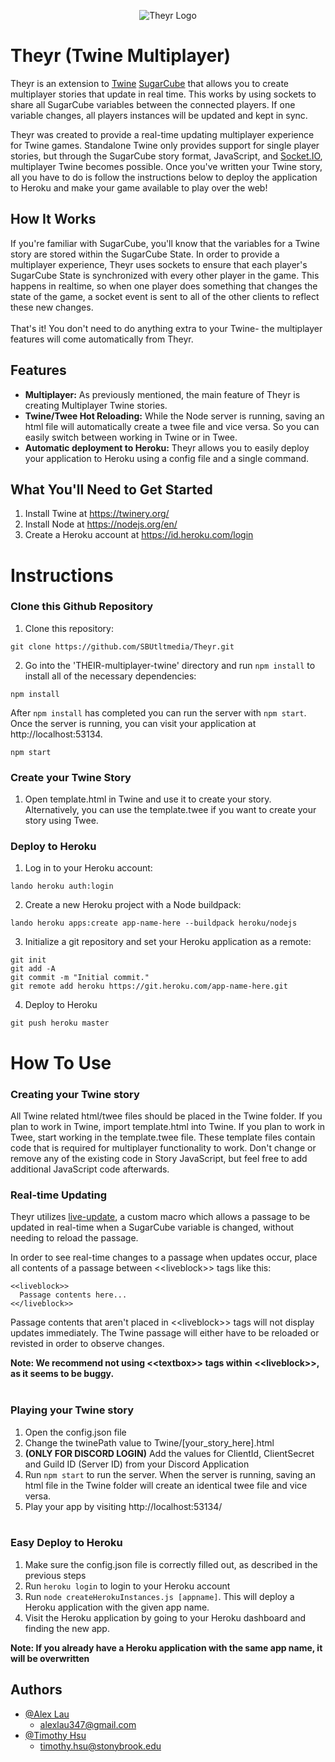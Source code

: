 <p align="center">
  <img src="https://res.cloudinary.com/dsry3cnco/image/upload/v1642440780/theyr_logo_axzsjz.png" alt="Theyr Logo"/>
</p>

# Theyr (Twine Multiplayer)
Theyr is an extension to <a href="https://twinery.org/">Twine</a> <a href="http://www.motoslave.net/sugarcube/2/">SugarCube</a> that allows you to create multiplayer stories that update in real time. This works by using sockets to share all SugarCube variables between the connected players. If one variable changes, all players instances will be updated and kept in sync.

Theyr was created to provide a real-time updating multiplayer experience for Twine games. Standalone Twine only provides support for single player stories, but through the SugarCube story format, JavaScript, and  <a href="https://socket.io/">Socket.IO</a>, multiplayer Twine becomes possible. Once you've written your Twine story, all you have to do is follow the instructions below to deploy the application to Heroku and make your game available to play over the web!

## How It Works
If you're familiar with SugarCube, you'll know that the variables for a Twine story are stored within the SugarCube State. In order to provide a multiplayer experience, Theyr uses sockets to ensure that each player's SugarCube State is synchronized with every other player in the game. This happens in realtime, so when one player does something that changes the state of the game, a socket event is sent to all of the other clients to reflect these new changes. <br/><br/>
That's it! You don't need to do anything extra to your Twine- the multiplayer features will come automatically from Theyr.

## Features
- **Multiplayer:** As previously mentioned, the main feature of Theyr is creating Multiplayer Twine stories. 
- **Twine/Twee Hot Reloading:** While the Node server is running, saving an html file will automatically create a twee file and vice versa. So you can easily switch between working in Twine or in Twee.
- **Automatic deployment to Heroku:** Theyr allows you to easily deploy your application to Heroku using a config file and a single command.

## What You'll Need to Get Started
1. Install Twine at https://twinery.org/
2. Install Node at https://nodejs.org/en/
3. Create a Heroku account at https://id.heroku.com/login

# Instructions
### Clone this Github Repository

1. Clone this repository:
```
git clone https://github.com/SBUtltmedia/Theyr.git
```
2. Go into the 'THEIR-multiplayer-twine' directory and run `npm install` to install all of the necessary dependencies:
```
npm install
```
After `npm install` has completed you can run the server with `npm start`. Once the server is running, you can visit your application at http://localhost:53134.
```
npm start
```

### Create your Twine Story

1. Open template.html in Twine and use it to create your story. Alternatively, you can use the template.twee if you want to create your story using Twee.

### Deploy to Heroku

1. Log in to your Heroku account:
```
lando heroku auth:login
```
2. Create a new Heroku project with a Node buildpack:
```
lando heroku apps:create app-name-here --buildpack heroku/nodejs
```
3. Initialize a git repository and set your Heroku application as a remote:
```
git init
git add -A
git commit -m "Initial commit."
git remote add heroku https://git.heroku.com/app-name-here.git
```
4. Deploy to Heroku
```
git push heroku master
```

# How To Use
### Creating your Twine story
All Twine related html/twee files should be placed in the Twine folder. If you plan to work in Twine, import template.html into Twine. If you plan to work in Twee, start working in the template.twee file. These template files contain code that is required for multiplayer functionality to work. Don't change or remove any of the existing code in Story JavaScript, but feel free to add additional JavaScript code afterwards.

### Real-time Updating
Theyr utilizes [live-update](https://github.com/cyrusfirheir/cycy-wrote-custom-macros/tree/master/live-update), a custom macro which allows a passage to be updated in real-time when a SugarCube variable is changed, without needing to reload the passage. 

In order to see real-time changes to a passage when updates occur, place all contents of a passage between <\<liveblock>\> tags like this:
```
<<liveblock>>
  Passage contents here...
<</liveblock>>
```
Passage contents that aren't placed in <\<liveblock>\> tags will not display updates immediately. The Twine passage will either have to be reloaded or revisted in order to observe changes.

<b> Note: We recommend not using <\<textbox\>> tags within <\<liveblock>\>, as it seems to be buggy. </b>
<br> <br>

### Playing your Twine story
1. Open the config.json file
2. Change the twinePath value to Twine/[your_story_here].html
3. <b>(ONLY FOR DISCORD LOGIN)</b> Add the values for ClientId, ClientSecret and Guild ID (Server ID) from your Discord Application
4. Run `npm start` to run the server. When the server is running, saving an html file in the Twine folder will create an identical twee file and vice versa. 
5. Play your app by visiting http://localhost:53134/
<br> <br>

### Easy Deploy to Heroku
1. Make sure the config.json file is correctly filled out, as described in the previous steps
2. Run `heroku login` to login to your Heroku account
3. Run `node createHerokuInstances.js [appname]`. This will deploy a Heroku application with the given app name.
4. Visit the Heroku application by going to your Heroku dashboard and finding the new app.

<b> Note: If you already have a Heroku application with the same app name, it will be overwritten </b>



## Authors
- [@Alex Lau](https://github.com/meetAlexLau)
    - alexlau347@gmail.com
- [@Timothy Hsu](https://github.com/timothyhsu8)
    - timothy.hsu@stonybrook.edu
